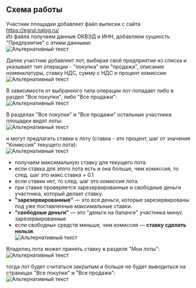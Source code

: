 ## Схема работы
Участник площадки добавляет файл выписки с сайта https://egrul.nalog.ru/   
Из файла получаем данные ОКВЭД и ИНН, добавляем сущность "Предприятие" с этими данными:  
![Альтернативный текст](https://getfile.dokpub.com/yandex/get/https://yadi.sk/i/k_uHGUPYf510tg)  

Далее участник добавляет лот, выбирая своё предприятие из списка и указывает тип операции - "покупка" или "продажа", описание номенклатуры, ставку НДС, сумму с НДС и процент комиссии:  
![Альтернативный текст](https://getfile.dokpub.com/yandex/get/https://yadi.sk/i/TWcxYy6-t1HEzg)

В зависимости от выбранного типа операции лот попадает либо в раздел "Все покупки", либо "Все продажи":  
![Альтернативный текст](https://getfile.dokpub.com/yandex/get/https://yadi.sk/i/fzidB-K02a7EnA)

В разделах "Все покупки" и "Все продажи" остальные участники площадки видят лоты:  
![Альтернативный текст](https://getfile.dokpub.com/yandex/get/https://yadi.sk/i/8Xop5brCjgw2nA)

и могут предлагать ставки к лоту (ставка - это процент, шаг от значения "Комиссия" текущего лота):  
![Альтернативный текст](https://getfile.dokpub.com/yandex/get/https://yadi.sk/i/xdzhgxIL-1Qy7w)

* получаем максимальную ставку для текущего лота.  
* если ставка для этого лота есть и она больше, чем комиссия, то след. шаг это макс.ставка + 0.1  
* если ставки нет, то след. шаг это комиссия лота.      
* при ставке проверяется зарезервированные и свободные деньги участника, который делает ставку.  
* **"зарезервированные"** — это все деньги, которые зарезервированы под уже поставленные максимальные ставки.   
* **"свободные деньги"** — это "деньги на балансе" участника минус зарезервированные.  
* если свободных средств меньше, чем комиссия — **ставку сделать нельзя**.  
![Альтернативный текст](https://getfile.dokpub.com/yandex/get/https://yadi.sk/i/xSYR1m2cs_m_pQ)  

Владелец лота может принять ставку в разделе "Мои лоты":  
![Альтернативный текст](https://getfile.dokpub.com/yandex/get/https://yadi.sk/i/fpF9vuJDUZ3CMw)

тогда лот будет считаться закрытым и больше не будет выводиться на страницах "Все покупки" и "Все продажи":  
![Альтернативный текст](https://getfile.dokpub.com/yandex/get/https://yadi.sk/i/3JpDuBgIknNaEw)

